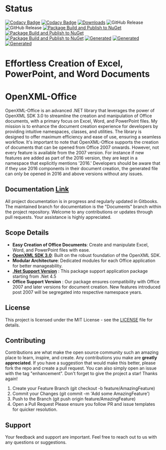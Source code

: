 # Status

[![Codacy Badge](https://app.codacy.com/project/badge/Grade/5b420a599805426ab8a990a1a741247a)](https://app.codacy.com/gh/DraviaVemal/OpenXML-Office/dashboard?utm_source=gh&utm_medium=referral&utm_content=&utm_campaign=Badge_grade)
[![Codacy Badge](https://app.codacy.com/project/badge/Coverage/5b420a599805426ab8a990a1a741247a)](https://app.codacy.com/gh/DraviaVemal/OpenXML-Office/dashboard?utm_source=gh&utm_medium=referral&utm_content=&utm_campaign=Badge_coverage)
[![Downloads](https://img.shields.io/nuget/dt/OpenXMLOffice.Presentation.svg)](https://www.nuget.org/packages/OpenXMLOffice.Presentation)
![GitHub Release](https://img.shields.io/github/v/release/DraviaVemal/OpenXML-Office?sort=semver&label=Stable%20Release) 
![GitHub Release](https://img.shields.io/github/v/release/DraviaVemal/OpenXML-Office?include_prereleases&sort=semver&label=Alpha%20Release)
[![Package Build and Publish to NuGet](https://github.com/DraviaVemal/OpenXMLOffice/actions/workflows/nuget-publish-stable.yml/badge.svg?branch=stable)](https://github.com/DraviaVemal/OpenXMLOffice/actions/workflows/nuget-publish-stable.yml)
[![Package Build and Publish to NuGet](https://github.com/DraviaVemal/OpenXMLOffice/actions/workflows/nuget-publish-alpha.yml/badge.svg?branch=alpha)](https://github.com/DraviaVemal/OpenXMLOffice/actions/workflows/nuget-publish-alpha.yml)
[![Package Build and Publish to NuGet](https://github.com/DraviaVemal/OpenXMLOffice/actions/workflows/pre-release.yml/badge.svg?branch=alpha)](https://github.com/DraviaVemal/OpenXMLOffice/actions/workflows/pre-release.yml)
[![Generated](https://draviavemal.com/openxml-office/powerpoint-count.svg)](https://openxml-office.draviavemal.com/)
[![Generated](https://draviavemal.com/openxml-office/excel-count.svg)](https://openxml-office.draviavemal.com/)
[![Generated](https://draviavemal.com/openxml-office/word-count.svg)](https://openxml-office.draviavemal.com/)

# Effortless Creation of Excel, PowerPoint, and Word Documents

# OpenXML-Office

OpenXML-Office is an advanced .NET library that leverages the power of OpenXML SDK 3.0 to streamline the creation and manipulation of Office documents, with a primary focus on Excel, Word, and PowerPoint files. My mission is to enhance the document creation experience for developers by providing intuitive namespaces, classes, and utilities. The library is designed to offer maximum efficiency and ease of use, ensuring a seamless workflow.
It's important to note that OpenXML-Office supports the creation of documents that can be opened from Office 2007 onwards. However, not every feature is available from the 2007 version. For instance if new features are added as part of the 2016 version, they are kept in a namespace that explicitly mentions '2016.' Developers should be aware that if they use 2016 components in their document creation, the generated file can only be opened in 2016 and above versions without any issues.


## Documentation [Link](https://openxml-office.draviavemal.com/)

All project documentation is in progress and regularly updated in Gitbooks. The maintained branch for documentation is the "Documents" branch within the project repository. Welcome to any contributions or updates through pull requests. Your assistance is highly appreciated.

## Scope Details

- **Easy Creation of Office Documents**: Create and manipulate Excel, Word, and PowerPoint files with ease.
- **[OpenXML SDK 3.0](https://github.com/dotnet/Open-XML-SDK)**: Built on the robust foundation of the OpenXML SDK.
- **Modular Architecture**: Dedicated modules for each Office application for better manageability.
- **[.Net Support Version](https://www.nuget.org/packages/OpenXMLOffice.Presentation/#supportedframeworks-body-tab)** : This package support application package starting from .Net 4.5
- **Office Support Version** : Our package ensures compatibility with Office 2007 and later versions for document creation. New features introduced post 2007 will be segregated into respective namespace years.

## License

This project is licensed under the MIT License - see the [LICENSE](https://draviavemal.gitbook.io/openxml-office/license) file for details.

## Contributing

Contributions are what make the open source community such an amazing place to learn, inspire, and create. Any contributions you make are **greatly appreciated**.
If you have a suggestion that would make this better, please fork the repo and create a pull request. You can also simply open an issue with the tag "enhancement". Don't forget to give the project a star! Thanks again!

1. Create your Feature Branch (git checkout -b feature/AmazingFeature)
2. Commit your Changes (git commit -m 'Add some AmazingFeature')
3. Push to the Branch (git push origin feature/AmazingFeature)
4. Open a Pull Request
   Please ensure you follow PR and issue templates for quicker resolution.

## Support

Your feedback and support are important. Feel free to reach out to us with any questions or suggestions.
